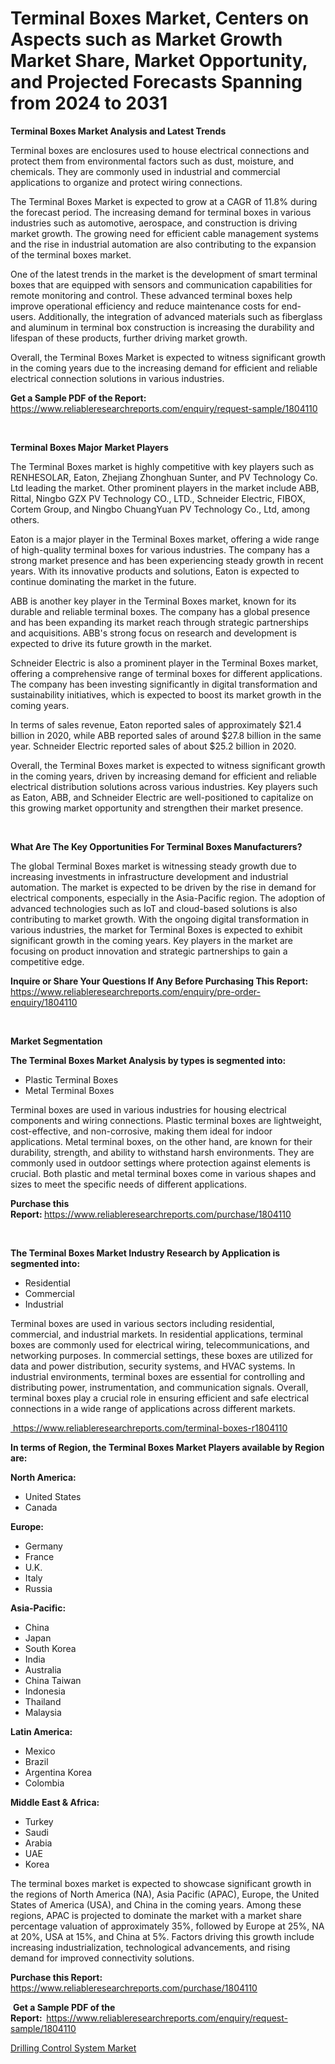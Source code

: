<p><h1>Terminal Boxes Market, Centers on Aspects such as Market Growth Market Share, Market Opportunity, and Projected Forecasts Spanning from 2024 to 2031</h1></p><p><strong>Terminal Boxes Market Analysis and Latest Trends</strong></p>
<p><p>Terminal boxes are enclosures used to house electrical connections and protect them from environmental factors such as dust, moisture, and chemicals. They are commonly used in industrial and commercial applications to organize and protect wiring connections.</p><p>The Terminal Boxes Market is expected to grow at a CAGR of 11.8% during the forecast period. The increasing demand for terminal boxes in various industries such as automotive, aerospace, and construction is driving market growth. The growing need for efficient cable management systems and the rise in industrial automation are also contributing to the expansion of the terminal boxes market.</p><p>One of the latest trends in the market is the development of smart terminal boxes that are equipped with sensors and communication capabilities for remote monitoring and control. These advanced terminal boxes help improve operational efficiency and reduce maintenance costs for end-users. Additionally, the integration of advanced materials such as fiberglass and aluminum in terminal box construction is increasing the durability and lifespan of these products, further driving market growth.</p><p>Overall, the Terminal Boxes Market is expected to witness significant growth in the coming years due to the increasing demand for efficient and reliable electrical connection solutions in various industries.</p></p>
<p><strong>Get a Sample PDF of the Report:&nbsp;</strong> <a href="https://www.reliableresearchreports.com/enquiry/request-sample/1804110">https://www.reliableresearchreports.com/enquiry/request-sample/1804110</a></p>
<p>&nbsp;</p>
<p><strong>Terminal Boxes Major Market Players</strong></p>
<p><p>The Terminal Boxes market is highly competitive with key players such as RENHESOLAR, Eaton, Zhejiang Zhonghuan Sunter, and PV Technology Co. Ltd leading the market. Other prominent players in the market include ABB, Rittal, Ningbo GZX PV Technology CO., LTD., Schneider Electric, FIBOX, Cortem Group, and Ningbo ChuangYuan PV Technology Co., Ltd, among others.</p><p>Eaton is a major player in the Terminal Boxes market, offering a wide range of high-quality terminal boxes for various industries. The company has a strong market presence and has been experiencing steady growth in recent years. With its innovative products and solutions, Eaton is expected to continue dominating the market in the future.</p><p>ABB is another key player in the Terminal Boxes market, known for its durable and reliable terminal boxes. The company has a global presence and has been expanding its market reach through strategic partnerships and acquisitions. ABB's strong focus on research and development is expected to drive its future growth in the market.</p><p>Schneider Electric is also a prominent player in the Terminal Boxes market, offering a comprehensive range of terminal boxes for different applications. The company has been investing significantly in digital transformation and sustainability initiatives, which is expected to boost its market growth in the coming years.</p><p>In terms of sales revenue, Eaton reported sales of approximately $21.4 billion in 2020, while ABB reported sales of around $27.8 billion in the same year. Schneider Electric reported sales of about $25.2 billion in 2020.</p><p>Overall, the Terminal Boxes market is expected to witness significant growth in the coming years, driven by increasing demand for efficient and reliable electrical distribution solutions across various industries. Key players such as Eaton, ABB, and Schneider Electric are well-positioned to capitalize on this growing market opportunity and strengthen their market presence.</p></p>
<p>&nbsp;</p>
<p><strong>What Are The Key Opportunities For Terminal Boxes Manufacturers?</strong></p>
<p><p>The global Terminal Boxes market is witnessing steady growth due to increasing investments in infrastructure development and industrial automation. The market is expected to be driven by the rise in demand for electrical components, especially in the Asia-Pacific region. The adoption of advanced technologies such as IoT and cloud-based solutions is also contributing to market growth. With the ongoing digital transformation in various industries, the market for Terminal Boxes is expected to exhibit significant growth in the coming years. Key players in the market are focusing on product innovation and strategic partnerships to gain a competitive edge.</p></p>
<p><strong>Inquire or Share Your Questions If Any Before Purchasing This Report:</strong> <a href="https://www.reliableresearchreports.com/enquiry/pre-order-enquiry/1804110">https://www.reliableresearchreports.com/enquiry/pre-order-enquiry/1804110</a></p>
<p>&nbsp;</p>
<p><strong>Market Segmentation</strong></p>
<p><strong>The Terminal Boxes Market Analysis by types is segmented into:</strong></p>
<p><ul><li>Plastic Terminal Boxes</li><li>Metal Terminal Boxes</li></ul></p>
<p><p>Terminal boxes are used in various industries for housing electrical components and wiring connections. Plastic terminal boxes are lightweight, cost-effective, and non-corrosive, making them ideal for indoor applications. Metal terminal boxes, on the other hand, are known for their durability, strength, and ability to withstand harsh environments. They are commonly used in outdoor settings where protection against elements is crucial. Both plastic and metal terminal boxes come in various shapes and sizes to meet the specific needs of different applications.</p></p>
<p><strong>Purchase this Report:&nbsp;</strong><a href="https://www.reliableresearchreports.com/purchase/1804110">https://www.reliableresearchreports.com/purchase/1804110</a></p>
<p>&nbsp;</p>
<p><strong>The Terminal Boxes Market Industry Research by Application is segmented into:</strong></p>
<p><ul><li>Residential</li><li>Commercial</li><li>Industrial</li></ul></p>
<p><p>Terminal boxes are used in various sectors including residential, commercial, and industrial markets. In residential applications, terminal boxes are commonly used for electrical wiring, telecommunications, and networking purposes. In commercial settings, these boxes are utilized for data and power distribution, security systems, and HVAC systems. In industrial environments, terminal boxes are essential for controlling and distributing power, instrumentation, and communication signals. Overall, terminal boxes play a crucial role in ensuring efficient and safe electrical connections in a wide range of applications across different markets.</p></p>
<p><a href="https://www.reliableresearchreports.com/terminal-boxes-r1804110">&nbsp;https://www.reliableresearchreports.com/terminal-boxes-r1804110</a></p>
<p><strong>In terms of Region, the Terminal Boxes Market Players available by Region are:</strong></p>
<p>
    <p> <strong> North America: </strong>
        <ul>
            <li>United States</li>
            <li>Canada</li>
        </ul>
        </p> 
    <p> <strong> Europe: </strong>
        <ul>
            <li>Germany</li>
            <li>France</li>
            <li>U.K.</li>
            <li>Italy</li>
            <li>Russia</li>
        </ul>
        </p> 
    <p> <strong> Asia-Pacific: </strong>
        <ul>
            <li>China</li>
            <li>Japan</li>
            <li>South Korea</li>
            <li>India</li>
            <li>Australia</li>
            <li>China Taiwan</li>
            <li>Indonesia</li>
            <li>Thailand</li>
            <li>Malaysia</li>
        </ul>
        </p> 
    <p> <strong> Latin America: </strong>
        <ul>
            <li>Mexico</li>
            <li>Brazil</li>
            <li>Argentina Korea</li>
            <li>Colombia</li>
        </ul>
        </p> 
    <p> <strong> Middle East & Africa: </strong>
        <ul>
            <li>Turkey</li>
            <li>Saudi</li>
            <li>Arabia</li>
            <li>UAE</li>
            <li>Korea</li>
        </ul>
    </p>
    </p>
<p><p>The terminal boxes market is expected to showcase significant growth in the regions of North America (NA), Asia Pacific (APAC), Europe, the United States of America (USA), and China in the coming years. Among these regions, APAC is projected to dominate the market with a market share percentage valuation of approximately 35%, followed by Europe at 25%, NA at 20%, USA at 15%, and China at 5%. Factors driving this growth include increasing industrialization, technological advancements, and rising demand for improved connectivity solutions.</p></p>
<p><strong>Purchase this Report: </strong><a href="https://www.reliableresearchreports.com/purchase/1804110">https://www.reliableresearchreports.com/purchase/1804110</a></p>
<p>&nbsp;<strong>Get a Sample PDF of the Report:&nbsp;&nbsp;</strong><a href="https://www.reliableresearchreports.com/enquiry/request-sample/1804110">https://www.reliableresearchreports.com/enquiry/request-sample/1804110</a></p>
<p><strong></strong></p>
<p><p><a href="https://github.com/mauripalmi/Market-Research-Report-List-4/blob/main/drilling-control-system-market.md">Drilling Control System Market</a></p></p>